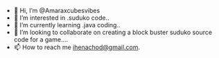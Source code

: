 - 👋 Hi, I’m @Amaraxcubesvibes
- 👀 I’m interested in .suduko code..
- 🌱 I’m currently learning .java coding..
- 💞️ I’m looking to collaborate on creating a block buster suduko source code for a game....
- 📫 How to reach me ihenachod@gmail.com.

<!---
Amaraxcubesvibes/Amaraxcubesvibes is a ✨ special ✨ repository because its `README.md` (this file) appears on your GitHub profile.
You can click the Preview link to take a look at your changes.
--->
